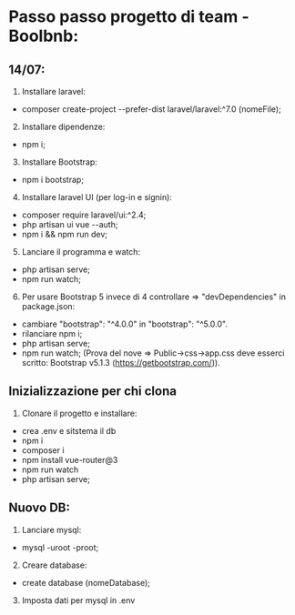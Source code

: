 # Passo passo progetto di team - Boolbnb:

## 14/07:
1. Installare laravel:
- composer create-project --prefer-dist laravel/laravel:^7.0 (nomeFile);

2. Installare dipendenze:
- npm i;

3. Installare Bootstrap:
- npm i bootstrap;

4. Installare laravel UI (per log-in e signin):
- composer require laravel/ui:^2.4;
- php artisan ui vue --auth;
- npm i && npm run dev;

5. Lanciare il programma e watch:
- php artisan serve;
- npm run watch;

6. Per usare Bootstrap 5 invece di 4 controllare => "devDependencies" in package.json:
- cambiare "bootstrap": "^4.0.0" in "bootstrap": "^5.0.0". 
- rilanciare npm i;
- php artisan serve;
- npm run watch;
(Prova del nove => Public->css->app.css deve esserci scritto: Bootstrap v5.1.3 (https://getbootstrap.com/)).

## Inizializzazione per chi clona
1. Clonare il progetto e installare:
- crea .env e sitstema il db
- npm i
- composer i
- npm install vue-router@3
- npm run watch
- php artisan serve;

## Nuovo DB:
1. Lanciare mysql:
- mysql -uroot -proot;

2. Creare database:
- create database (nomeDatabase);

3. Imposta dati per mysql in .env


